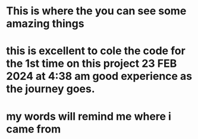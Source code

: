 # This is where the you can see some amazing things
# this is excellent to cole the code for the 1st time on this project 23 FEB 2024 at 4:38 am good experience as the journey goes.
# my words will remind me where i came from 

